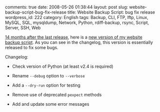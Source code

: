 comments: true
date: 2008-05-26 01:38:44
layout: post
slug: website-backup-script-bug-fix-release
title: Website Backup Script: bug fix release
wordpress_id: 222
category: English
tags: Backup, CLI, FTP, lftp, Linux, MySQL, SQL, mysqldump, Network, Python, rdiff-backup, rsync, Script, Server, SSH, Web

[14 months after the last release](http://kevin.deldycke.com/2007/03/website-backup-script-mysql-dumps-and-ssh-supported/), here is a [new version of my website backup script](https://github.com/kdeldycke/scripts/blob/master/website-backup.py). As you can see in the changelog, this version is essentially released to fix some bugs.

Changelog:

  * Check version of Python (at least v2.4 is required)

  * Rename `--debug` option to `--verbose`

  * Add a `--dry-run` option for testing

  * Remove use of deprecated `pexpect` methods

  * Add and update some error messages

